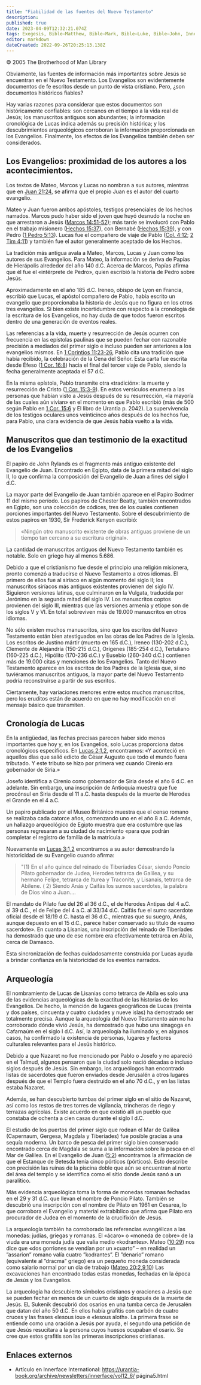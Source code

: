 ```yaml
---
title: "Fiabilidad de las fuentes del Nuevo Testamento"
description: 
published: true
date: 2023-04-09T12:32:21.074Z
tags: Exegesis, Bible—Matthew, Bible—Mark, Bible—Luke, Bible—John, Innerface International, article
editor: markdown
dateCreated: 2022-09-26T20:25:13.138Z
---
```


<p class="v-card v-sheet theme--light grey lighten-3 px-2">© 2005 The Brotherhood of Man Library</p>

Obviamente, las fuentes de información más importantes sobre Jesús se encuentran en el Nuevo Testamento. Los Evangelios son evidentemente documentos de fe escritos desde un punto de vista cristiano. Pero, ¿son documentos históricos fiables?

Hay varias razones para considerar que estos documentos son históricamente confiables: son cercanos en el tiempo a la vida real de Jesús; los manuscritos antiguos son abundantes; la información cronológica de Lucas indica además su precisión histórica; y los descubrimientos arqueológicos corroboran la información proporcionada en los Evangelios. Finalmente, los efectos de los Evangelios también deben ser considerados.

## Los Evangelios: proximidad de los autores a los acontecimientos.

Los textos de Mateo, Marcos y Lucas no nombran a sus autores, mientras que en [Juan 21:24](/es/Bible/John/21#v24), se afirma que el propio Juan es el autor del cuarto evangelio.

Mateo y Juan fueron ambos apóstoles, testigos presenciales de los hechos narrados. Marcos pudo haber sido el joven que huyó desnudo la noche en que arrestaron a Jesús ([Marcos 14:51-52](/es/Bible/Mark/14#v51)); más tarde se involucró con Pablo en el trabajo misionero ([Hechos 15:37](/es/Bible/Acts_of_the_Apostles/15#v37)), con Bernabé ([Hechos 15:39](/es/Bible/Acts_of_the_Apostles/15#v39 )), y con Pedro ([1 Pedro 5:13](/es/Bible/1_Peter/5#v13)). Lucas fue el compañero de viaje de Pablo ([Col. 4:12](/es/Bible/Colossians/4#v12); [2 Tim 4:11](/es/Bible/2_Timothy/4#v11)) y también fue el autor generalmente aceptado de los Hechos.

La tradición más antigua avala a Mateo, Marcos, Lucas y Juan como los autores de sus Evangelios. Para Mateo, la información se deriva de Papías de Hierápolis alrededor del año 140 d.C. Acerca de Marcos, Papías afirma que él fue el «intérprete de Pedro», quien escribió la historia de Pedro sobre Jesús.

Aproximadamente en el año 185 d.C. Ireneo, obispo de Lyon en Francia, escribió que Lucas, el apóstol compañero de Pablo, había escrito un evangelio que proporcionaba la historia de Jesús que no figura en los otros tres evangelios. Si bien existe incertidumbre con respecto a la cronología de la escritura de los Evangelios, no hay duda de que todos fueron escritos dentro de una generación de eventos reales.

Las referencias a la vida, muerte y resurrección de Jesús ocurren con frecuencia en las epístolas paulinas que se pueden fechar con razonable precisión a mediados del primer siglo e incluso pueden ser anteriores a los evangelios mismos. En [1 Corintios 11:23-26](/es/Bible/1_Corinthians/11#v23), Pablo cita una tradición que había recibido, la celebración de la Cena del Señor. Esta carta fue escrita desde Éfeso ([1 Cor. 16:8](/es/Bible/1_Corinthians/16#v8)) hacia el final del tercer viaje de Pablo, siendo la fecha generalmente aceptada el 57 d.C.

En la misma epístola, Pablo transmite otra «tradición»: la muerte y resurrección de Cristo ([1 Cor. 15:3-9](/es/Bible/1_Corinthians/15#v3)). En estos versículos enumera a las personas que habían visto a Jesús después de su resurrección, «la mayoría de las cuales aún vivían» en el momento en que Pablo escribió (más de 500 según Pablo en [1 Cor. 15:6](/es/Bible/1_Corinthians/15#v6) y El libro de Urantia p. 2042). La supervivencia de los testigos oculares unos veinticinco años después de los hechos fue, para Pablo, una clara evidencia de que Jesús había vuelto a la vida.

## Manuscritos que dan testimonio de la exactitud de los Evangelios

El papiro de John Rylands es el fragmento más antiguo existente del Evangelio de Juan. Encontrado en Egipto, data de la primera mitad del siglo II, lo que confirma la composición del Evangelio de Juan a fines del siglo I d.C.

La mayor parte del Evangelio de Juan también aparece en el Papiro Bodmer 11 del mismo período. Los papiros de Chester Beatty, también encontrados en Egipto, son una colección de códices, tres de los cuales contienen porciones importantes del Nuevo Testamento. Sobre el descubrimiento de estos papiros en 1930, Sir Frederick Kenyon escribió:

> «Ningún otro manuscrito existente de obras antiguas proviene de un tiempo tan cercano a su escritura original».

La cantidad de manuscritos antiguos del Nuevo Testamento también es notable. Solo en griego hay al menos 5.686.

Debido a que el cristianismo fue desde el principio una religión misionera, pronto comenzó a traducirse el Nuevo Testamento a otros idiomas. El primero de ellos fue al siríaco en algún momento del siglo II; los manuscritos siríacos más antiguos existentes provienen del siglo IV. Siguieron versiones latinas, que culminaron en la Vulgata, traducida por Jerónimo en la segunda mitad del siglo IV. Los manuscritos coptos provienen del siglo III, mientras que las versiones armenia y etíope son de los siglos V y VI. En total sobreviven más de 19.000 manuscritos en otros idiomas.

No sólo existen muchos manuscritos, sino que los escritos del Nuevo Testamento están bien atestiguados en las obras de los Padres de la Iglesia. Los escritos de Justino mártir (muerto en 165 d.C.), Ireneo (130-202 d.C.), Clemente de Alejandría (150-215 d.C.), Orígenes (185-254 d.C.), Tertuliano (160-225 d.C.), Hipólito (170-236 d.C.) y Eusebio (260-340 d.C.) contienen más de 19.000 citas y menciones de los Evangelios. Tanto del Nuevo Testamento aparece en los escritos de los Padres de la Iglesia que, si no tuviéramos manuscritos antiguos, la mayor parte del Nuevo Testamento podría reconstruirse a partir de sus escritos.

Ciertamente, hay variaciones menores entre estos muchos manuscritos, pero los eruditos están de acuerdo en que no hay modificación en el mensaje básico que transmiten.

## Cronología de Lucas

En la antigüedad, las fechas precisas parecen haber sido menos importantes que hoy y, en los Evangelios, solo Lucas proporciona datos cronológicos específicos. En [Lucas 2:1,2](/es/Bible/Luke/2#v1), encontramos: «Y aconteció en aquellos días que salió edicto de César Augusto que todo el mundo fuera tributado. Y este tributo se hizo por primera vez cuando Cirenio era gobernador de Siria.»

Josefo identifica a Cirenio como gobernador de Siria desde el año 6 d.C. en adelante. Sin embargo, una inscripción de Antioquía muestra que fue procónsul en Siria desde el 11 a.C. hasta después de la muerte de Herodes el Grande en el 4 a.C.

Un papiro publicado por el Museo Británico muestra que el censo romano se realizaba cada catorce años, comenzando uno en el año 8 a.C. Además, un hallazgo arqueológico de Egipto muestra que era costumbre que las personas regresaran a su ciudad de nacimiento «para que podrán completar el registro de familia de la matrícula.»

Nuevamente en [Lucas 3:1,2](/es/Bible/Luke/3#v1) encontramos a su autor demostrando la historicidad de su Evangelio cuando afirma:

> "(1) En el año quince del reinado de Tiberíades César, siendo Poncio Pilato gobernador de Judea, Herodes tetrarca de Galilea, y su hermano Felipe, tetrarca de Iturea y Traconite, y Lisanais, tetrarca de Abilene. ( 2) Siendo Anás y Caifás los sumos sacerdotes, la palabra de Dios vino a Juan….

El mandato de Pilato fue del 26 al 36 d.C., el de Herodes Antipas del 4 a.C. al 39 d.C., el de Felipe del 4 a.C. al 33/34 d.C. Caifás fue el sumo sacerdote oficial desde el 18/19 d.C. hasta el 36 d.C., mientras que su suegro, Anás, aunque depuesto en el 15 d.C., parece haber conservado su título de «sumo sacerdote». En cuanto a Lisanias, una inscripción del reinado de Tiberíades ha demostrado que uno de ese nombre era efectivamente tetrarca en Abila, cerca de Damasco.

Esta sincronización de fechas cuidadosamente construida por Lucas ayuda a brindar confianza en la historicidad de los eventos narrados.

## Arqueología

El nombramiento de Lucas de Lisanias como tetrarca de Abila es solo una de las evidencias arqueológicas de la exactitud de las historias de los Evangelios. De hecho, la mención de lugares geográficos de Lucas (treinta y dos países, cincuenta y cuatro ciudades y nueve islas) ha demostrado ser totalmente precisa. Aunque la arqueología del Nuevo Testamento aún no ha corroborado dónde vivió Jesús, ha demostrado que hubo una sinagoga en Cafarnaúm en el siglo I d.C. Así, la arqueología ha iluminado y, en algunos casos, ha confirmado la existencia de personas, lugares y factores culturales relevantes para el Jesús histórico.

Debido a que Nazaret no fue mencionado por Pablo o Josefo y no apareció en el Talmud, algunos pensaron que la ciudad solo nació décadas o incluso siglos después de Jesús. Sin embargo, los arqueólogos han encontrado listas de sacerdotes que fueron enviados desde Jerusalén a otros lugares después de que el Templo fuera destruido en el año 70 d.C., y en las listas estaba Nazaret.

Además, se han descubierto tumbas del primer siglo en el sitio de Nazaret, así como los restos de tres torres de vigilancia, trincheras de riego y terrazas agrícolas. Existe acuerdo en que existió allí un pueblo que constaba de ochenta a cien casas durante el siglo I d.C.

El estudio de los puertos del primer siglo que rodean el Mar de Galilea (Capernaum, Gergesa, Magdala y Tiberíades) fue posible gracias a una sequía moderna. Un barco de pesca del primer siglo bien conservado encontrado cerca de Magdala se suma a la información sobre la pesca en el Mar de Galilea. En el Evangelio de Juan ([5:2](/es/Bible/John/5#v2)) encontramos la afirmación de que el Estanque de Betesda tenía cinco pórticos (pórticos). Esto describe con precisión las ruinas de la piscina doble que aún se encuentran al norte del área del templo y se identifica como el sitio donde Jesús sanó a un paralítico.

Más evidencia arqueológica toma la forma de monedas romanas fechadas en el 29 y 31 d.C. que llevan el nombre de Poncio Pilato. También se descubrió una inscripción con el nombre de Pilato en 1961 en Cesarea, lo que corrobora el Evangelio y material extrabíblico que afirma que Pilato era procurador de Judea en el momento de la crucifixión de Jesús.

La arqueología también ha corroborado las referencias evangélicas a las monedas: judías, griegas y romanas. El «ácaro» o «moneda de cobre» de la viuda era una moneda judía que valía medio «kodrantes». Mateo ([10:29](/es/Bible/Matthew/10#v29)) nos dice que «dos gorriones se vendían por un »cuarto” – en realidad un ”assarion” romano valía cuatro ”kodrantes”. El ”denario” romano (equivalente al ”dracma” griego) era un pequeño moneda considerada como salario normal por un día de trabajo ([Mateo 20:2,9,10](/es/Bible/Matthew/20#v2)) Las excavaciones han encontrado todas estas monedas, fechadas en la época de Jesús y los Evangelios.

La arqueología ha descubierto símbolos cristianos y oraciones a Jesús que se pueden fechar en menos de un cuarto de siglo después de la muerte de Jesús. EL Sukenik descubrió dos osarios en una tumba cerca de Jerusalén que datan del año 50 d.C. En ellos había grafitis con carbón de cuatro cruces y las frases «Iesous iou» e «Iesous aloth». La primera frase se entiende como una oración a Jesús por ayuda, el segundo una petición de que Jesús resucitara a la persona cuyos huesos ocupaban el osario. Se cree que estos grafitis son las primeras inscripciones cristianas.

## Enlaces externos

- Artículo en Innerface International: https://urantia-book.org/archive/newsletters/innerface/vol12_6/ página5.html